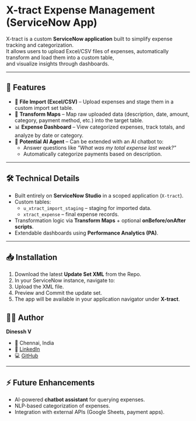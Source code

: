 # X-tract Expense Management (ServiceNow App)

X-tract is a custom **ServiceNow application** built to simplify expense tracking and categorization.  
It allows users to upload Excel/CSV files of expenses, automatically transform and load them into a custom table,  
and visualize insights through dashboards.

---

## 🚀 Features
- 📂 **File Import (Excel/CSV)** – Upload expenses and stage them in a custom import set table.  
- 🔄 **Transform Maps** – Map raw uploaded data (description, date, amount, category, payment method, etc.) into the target table.  
- 📊 **Expense Dashboard** – View categorized expenses, track totals, and analyze by date or category.  
- 🤖 **Potential AI Agent** – Can be extended with an AI chatbot to:  
  - Answer questions like *"What was my total expense last week?"*  
  - Automatically categorize payments based on description.  

---

## 🛠️ Technical Details
- Built entirely on **ServiceNow Studio** in a scoped application (`X-tract`).  
- Custom tables:  
  - `u_xtract_import_staging` – staging for imported data.  
  - `xtract_expense` – final expense records.  
- Transformation logic via **Transform Maps** + optional **onBefore/onAfter scripts**.  
- Extendable dashboards using **Performance Analytics (PA)**.  

---

## 📥 Installation
1. Download the latest **Update Set XML** from the Repo.  
2. In your ServiceNow instance, navigate to:  
3. Upload the XML file.  
4. Preview and Commit the update set.  
5. The app will be available in your application navigator under **X-tract**.

## 🧑‍💻 Author
**Dinessh V**  
- 📍 Chennai, India  
- 🔗 [LinkedIn](https://www.linkedin.com/in/dinessh-venkat-84065524a/)  
- 💻 [GitHub](https://github.com/Dinessh2815)

---

## ⚡ Future Enhancements
- AI-powered **chatbot assistant** for querying expenses.  
- NLP-based categorization of expenses.  
- Integration with external APIs (Google Sheets, payment apps).  

